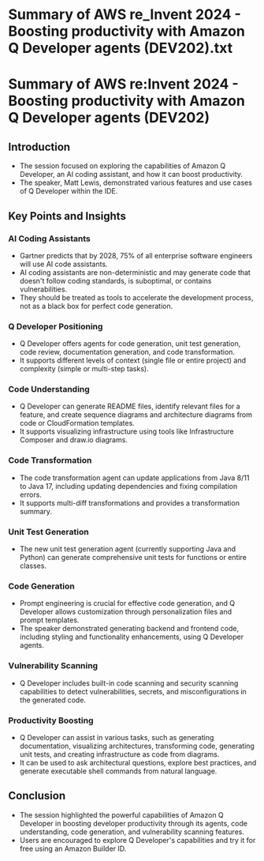 # Summary of AWS re_Invent 2024 - Boosting productivity with Amazon Q Developer agents (DEV202).txt

# Summary of AWS re:Invent 2024 - Boosting productivity with Amazon Q Developer agents (DEV202)

## Introduction
- The session focused on exploring the capabilities of Amazon Q Developer, an AI coding assistant, and how it can boost productivity.
- The speaker, Matt Lewis, demonstrated various features and use cases of Q Developer within the IDE.

## Key Points and Insights

### AI Coding Assistants
- Gartner predicts that by 2028, 75% of all enterprise software engineers will use AI code assistants.
- AI coding assistants are non-deterministic and may generate code that doesn't follow coding standards, is suboptimal, or contains vulnerabilities.
- They should be treated as tools to accelerate the development process, not as a black box for perfect code generation.

### Q Developer Positioning
- Q Developer offers agents for code generation, unit test generation, code review, documentation generation, and code transformation.
- It supports different levels of context (single file or entire project) and complexity (simple or multi-step tasks).

### Code Understanding
- Q Developer can generate README files, identify relevant files for a feature, and create sequence diagrams and architecture diagrams from code or CloudFormation templates.
- It supports visualizing infrastructure using tools like Infrastructure Composer and draw.io diagrams.

### Code Transformation
- The code transformation agent can update applications from Java 8/11 to Java 17, including updating dependencies and fixing compilation errors.
- It supports multi-diff transformations and provides a transformation summary.

### Unit Test Generation
- The new unit test generation agent (currently supporting Java and Python) can generate comprehensive unit tests for functions or entire classes.

### Code Generation
- Prompt engineering is crucial for effective code generation, and Q Developer allows customization through personalization files and prompt templates.
- The speaker demonstrated generating backend and frontend code, including styling and functionality enhancements, using Q Developer agents.

### Vulnerability Scanning
- Q Developer includes built-in code scanning and security scanning capabilities to detect vulnerabilities, secrets, and misconfigurations in the generated code.

### Productivity Boosting
- Q Developer can assist in various tasks, such as generating documentation, visualizing architectures, transforming code, generating unit tests, and creating infrastructure as code from diagrams.
- It can be used to ask architectural questions, explore best practices, and generate executable shell commands from natural language.

## Conclusion
- The session highlighted the powerful capabilities of Amazon Q Developer in boosting developer productivity through its agents, code understanding, code generation, and vulnerability scanning features.
- Users are encouraged to explore Q Developer's capabilities and try it for free using an Amazon Builder ID.